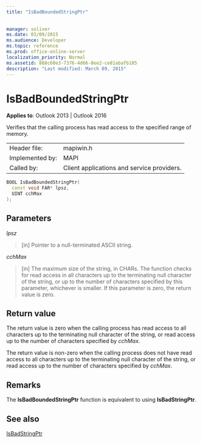 ```yaml
---
title: "IsBadBoundedStringPtr"
 
 
manager: soliver
ms.date: 03/09/2015
ms.audience: Developer
ms.topic: reference
ms.prod: office-online-server
localization_priority: Normal
ms.assetid: 888c60e3-7376-4d66-8ee2-ce81abafb185
description: "Last modified: March 09, 2015"
---
```


# IsBadBoundedStringPtr

  
  
**Applies to**: Outlook 2013 | Outlook 2016 
  
Verifies that the calling process has read access to the specified range of memory.
  
|||
|:-----|:-----|
|Header file:  <br/> |mapiwin.h  <br/> |
|Implemented by:  <br/> |MAPI  <br/> |
|Called by:  <br/> |Client applications and service providers.  <br/> |
   
```cpp
BOOL IsBadBoundedStringPtr(
  const void FAR* lpsz,
  UINT cchMax
);
```

## Parameters

 _lpsz_
  
> [in] Pointer to a null-terminated ASCII string.
    
 _cchMax_
  
> [in] The maximum size of the string, in CHARs. The function checks for read access in all characters up to the terminating null character of the string, or up to the number of characters specified by this parameter, whichever is smaller. If this parameter is zero, the return value is zero.
    
## Return value

The return value is zero when the calling process has read access to all characters up to the terminating null character of the string, or read access up to the number of characters specified by  _cchMax_.
  
The return value is non-zero when the calling process does not have read access to all characters up to the terminating null character of the string, or read access up to the number of characters specified by  _cchMax_.
  
## Remarks

The **IsBadBoundedStringPtr** function is equivalent to using **IsBadStringPtr**.
  
## See also



[IsBadStringPtr](https://msdn.microsoft.com/library/windows/desktop/aa366714%28v=vs.85%29.aspx)


